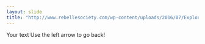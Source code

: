```yaml
---
layout: slide
title: "http://www.rebellesociety.com/wp-content/uploads/2016/07/Exploration-T.S.-Eliot.jpg"
---
```

Your text
Use the left arrow to go back!
